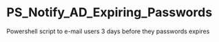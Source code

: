 # PS_Notify_AD_Expiring_Passwords
Powershell script to e-mail users 3 days before they passwords expires
